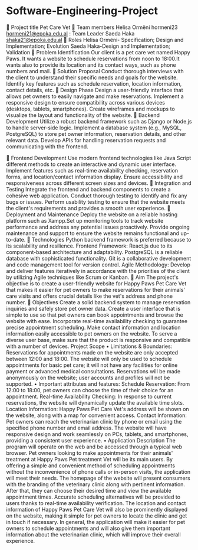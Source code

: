 # Software-Engineering-Project
	Project title
Pet Care Vet
	Team members
 Helisa Ormëni hormeni23 hormeni21@epoka.edu.al : Team Leader
 Saeda Haka shaka21@epoka.edu.al
	Roles
 Helisa Ormëni- Specification; Design and Implementation; Evolution
 Saeda Haka-Design and Implementation; Validation
	Problem Identification
 Our client is a pet care vet named Happy Paws. It wants a website to schedule reservations from noon to 18:00.It wants also to provide its location and its contact ways, such as phone numbers and mail.
	Solution Proposal
Conduct thorough interviews with the client to understand their specific needs and goals for the website. Identify key features such as schedule reservation, location information, contact details, etc.
	Design Phase
Design a user-friendly interface that allows pet owners to easily navigate and make reservations. Implement a responsive design to ensure compatibility across various devices (desktops, tablets, smartphones). Create wireframes and mockups to visualize the layout and functionality of the website.
	Backend Development
Utilize a robust backend framework such as Django or Node.js to handle server-side logic. Implement a database system (e.g., MySQL, PostgreSQL) to store pet owner information, reservation details, and other relevant data. Develop APIs for handling reservation requests and communicating with the frontend.


	Frontend Development 
Use modern frontend technologies like Java Script different methods to create an interactive and dynamic user interface. Implement features such as real-time availability checking, reservation forms, and location/contact information display. Ensure accessibility and responsiveness across different screen sizes and devices.
	Integration and Testing
 Integrate the frontend and backend components to create a cohesive web application. Conduct thorough testing to identify and fix any bugs or issues. Perform usability testing to ensure that the website meets the client's requirements and provides a smooth user experience.
	Deployment and Maintenance
Deploy the website on a reliable hosting platform such as Xampp.Set up monitoring tools to track website performance and address any potential issues proactively. Provide ongoing maintenance and support to ensure the website remains functional and up-to-date.
	Technologies
Python backend framework is preferred because to its scalability and resilience. Frontend Framework: React.js due to its component-based architecture and adaptability. PostgreSQL is a reliable database with sophisticated functionality. Git is a collaborative development and code management tool for version control. Agile Methodology: Develop and deliver features iteratively in accordance with the priorities of the client by utilizing Agile techniques like Scrum or Kanban.
	Aim
 The project's objective is to create a user-friendly website for Happy Paws Pet Care Vet that makes it easier for pet owners to make reservations for their animals' care visits and offers crucial details like the vet's address and phone number.
	Objectives
Create a solid backend system to manage reservation inquiries and safely store pet owner data. Create a user interface that is simple to use so that pet owners can book appointments and browse the website with ease. Incorporate real-time availability checking to guarantee precise appointment scheduling. Make contact information and location information easily accessible to pet owners on the website. To serve a diverse user base, make sure that the product is responsive and compatible with a number of devices.
Project Scope
•	Limitations & Boundaries:
Reservations for appointments made on the website are only accepted between 12:00 and 18:00. The website will only be used to schedule appointments for basic pet care; it will not have any facilities for online payment or advanced medical consultations. Reservations will be made anonymously on the website; user accounts and profiles will not be supported.
•	Important attributes and features:
Schedule Reservation: From 12:00 to 18:00, pet owners can choose the time of their choice for an appointment. Real-time Availability Checking: In response to current reservations, the website will dynamically update the available time slots. Location Information: Happy Paws Pet Care Vet's address will be shown on the website, along with a map for convenient access. Contact Information: Pet owners can reach the veterinarian clinic by phone or email using the specified phone number and email address. The website will have responsive design and work seamlessly on PCs, tablets, and smartphones, providing a consistent user experience.
•	Application Description
 The program will operate on the web and be accessed through a typical web browser. Pet owners looking to make appointments for their animals' treatment at Happy Paws Pet treatment Vet will be its main users. By offering a simple and convenient method of scheduling appointments without the inconvenience of phone calls or in-person visits, the application will meet their needs. The homepage of the website will present consumers with the branding of the veterinary clinic along with pertinent information. After that, they can choose their desired time and view the available appointment times. Accurate scheduling alternatives will be provided to users thanks to real-time availability verification. The location and contact information of Happy Paws Pet Care Vet will also be prominently displayed on the website, making it simple for pet owners to locate the clinic and get in touch if necessary. In general, the application will make it easier for pet owners to schedule appointments and will also give them important information about the veterinarian clinic, which will improve their overall experience.

